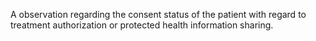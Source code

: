 A observation regarding the consent status of the patient with regard to treatment authorization or protected health information sharing.